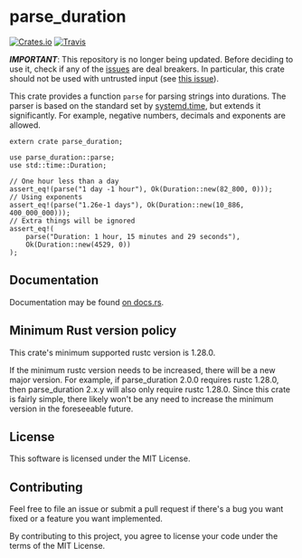 # parse_duration
[![Crates.io](https://img.shields.io/crates/v/parse_duration.svg)](https://crates.io/crates/parse_duration)
[![Travis](https://img.shields.io/travis/zeta12ti/parse_duration.svg)](https://travis-ci.org/zeta12ti/parse_duration)

***IMPORTANT***: This repository is no longer being updated. Before deciding to use it, check if any of the [issues](https://github.com/zeta12ti/parse_duration/issues?q=is%3Aissue+is%3Aopen+sort%3Aupdated-desc) are deal breakers. In particular, this crate should not be used with untrusted input (see [this issue](https://github.com/zeta12ti/parse_duration/issues/21)).

This crate provides a function `parse` for parsing strings into durations.
The parser is based on the standard set by
[systemd.time](https://www.freedesktop.org/software/systemd/man/systemd.time.html#Parsing%20Time%20Spans),
but extends it significantly.
For example, negative numbers, decimals and exponents are allowed.

```
extern crate parse_duration;

use parse_duration::parse;
use std::time::Duration;

// One hour less than a day
assert_eq!(parse("1 day -1 hour"), Ok(Duration::new(82_800, 0)));
// Using exponents
assert_eq!(parse("1.26e-1 days"), Ok(Duration::new(10_886, 400_000_000)));
// Extra things will be ignored
assert_eq!(
    parse("Duration: 1 hour, 15 minutes and 29 seconds"),
    Ok(Duration::new(4529, 0))
);
```


## Documentation
Documentation may be found [on docs.rs](https://docs.rs/parse_duration).


## Minimum Rust version policy
This crate's minimum supported rustc version is 1.28.0.

If the minimum rustc version needs to be increased, there will be a new major version. For example, if parse\_duration 2.0.0 requires rustc 1.28.0, then parse\_duration 2.x.y will also only require rustc 1.28.0. Since this crate is fairly simple, there likely won't be any need to increase the minimum version in the foreseeable future.

## License
This software is licensed under the MIT License.


## Contributing
Feel free to file an issue or submit a pull request if there's a bug you want fixed
or a feature you want implemented.

By contributing to this project, you agree to license your code under the terms of
the MIT License.
